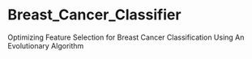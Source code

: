 # Breast_Cancer_Classifier
Optimizing Feature Selection for Breast Cancer Classification Using An Evolutionary Algorithm
